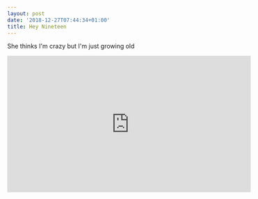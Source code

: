 ```yaml
---
layout: post
date: '2018-12-27T07:44:34+01:00'
title: Hey Nineteen
---
```

She thinks I'm crazy but I'm just growing old

<iframe width="560" height="315" src="https://www.youtube.com/embed/5SOI_Yl_0e8" frameborder="0" allowfullscreen=""></iframe>
